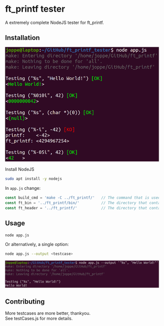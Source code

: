 # ft_printf tester

A extremely complete NodeJS tester for ft_printf.
## Installation

![Example missing](doc/example.png?raw=true "Example")

Install NodeJS

```bash
sudo apt install -y nodejs
```
In `app.js` change:
```js
const build_cmd = 'make -C ../ft_printf/'	// The command that is used to compile your ft_printf
const ft_bin = '../ft_printf/bin/' 			// The directory that contains your libftprintf.a file.
const ft_header = '../ft_printf/'  			// The directory that contains your header file.
```

## Usage

```bash
node app.js
```
Or alternatively, a single option:
```bash
node app.js --output <testcase>
```
![Example missing](doc/single.png?raw=true "Example")

## Contributing
More testcases are more better, thankyou.  
See testCases.js for more details.

